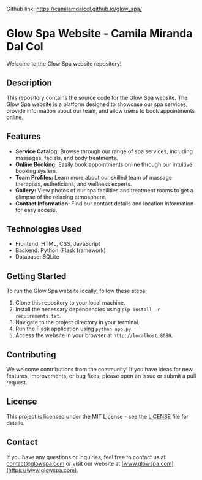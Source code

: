 Github link: https://camilamdalcol.github.io/glow_spa/

# Glow Spa Website - Camila Miranda Dal Col

Welcome to the Glow Spa website repository!

## Description

This repository contains the source code for the Glow Spa website. The Glow Spa website is a platform designed to showcase our spa services, provide information about our team, and allow users to book appointments online. 

## Features

- **Service Catalog:** Browse through our range of spa services, including massages, facials, and body treatments.
- **Online Booking:** Easily book appointments online through our intuitive booking system.
- **Team Profiles:** Learn more about our skilled team of massage therapists, estheticians, and wellness experts.
- **Gallery:** View photos of our spa facilities and treatment rooms to get a glimpse of the relaxing atmosphere.
- **Contact Information:** Find our contact details and location information for easy access.

## Technologies Used

- Frontend: HTML, CSS, JavaScript
- Backend: Python (Flask framework)
- Database: SQLite

## Getting Started

To run the Glow Spa website locally, follow these steps:

1. Clone this repository to your local machine.
2. Install the necessary dependencies using `pip install -r requirements.txt`.
3. Navigate to the project directory in your terminal.
4. Run the Flask application using `python app.py`.
5. Access the website in your browser at `http://localhost:8080`.

## Contributing

We welcome contributions from the community! If you have ideas for new features, improvements, or bug fixes, please open an issue or submit a pull request.

## License

This project is licensed under the MIT License - see the [LICENSE](LICENSE) file for details.

## Contact

If you have any questions or inquiries, feel free to contact us at [contact@glowspa.com](mailto:contact@glowspa.com) or visit our website at [www.glowspa.com](https://www.glowspa.com).
